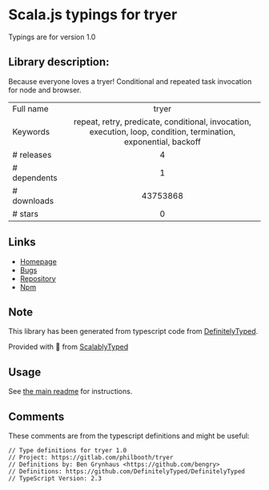 
# Scala.js typings for tryer

Typings are for version 1.0

## Library description:
Because everyone loves a tryer! Conditional and repeated task invocation for node and browser.

|                    |                 |
| ------------------ | :-------------: |
| Full name          | tryer |
| Keywords           | repeat, retry, predicate, conditional, invocation, execution, loop, condition, termination, exponential, backoff |
| # releases         | 4 |
| # dependents       | 1 |
| # downloads        | 43753868 |
| # stars            | 0 |

## Links
- [Homepage](https://gitlab.com/philbooth/tryer)
- [Bugs](https://gitlab.com/philbooth/tryer/issues)
- [Repository](https://gitlab.com/philbooth/tryer)
- [Npm](https://www.npmjs.com/package/tryer)
    


## Note
This library has been generated from typescript code from [DefinitelyTyped](https://definitelytyped.org).

Provided with :purple_heart: from [ScalablyTyped](https://github.com/oyvindberg/ScalablyTyped)

## Usage
See [the main readme](../../readme.md) for instructions.

## Comments

These comments are from the typescript definitions and might be useful:
```
// Type definitions for tryer 1.0
// Project: https://gitlab.com/philbooth/tryer
// Definitions by: Ben Grynhaus <https://github.com/bengry>
// Definitions: https://github.com/DefinitelyTyped/DefinitelyTyped
// TypeScript Version: 2.3

```

